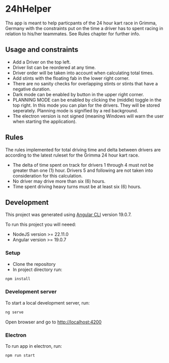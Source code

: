 # 24hHelper

Ths app is meant to help particpants of the 24 hour kart race in Grimma, Germany with the constraints put on the time a driver has to spent racing in relation to his/her teammates. See Rules chapter for further info.

## Usage and constraints

- Add a Driver on the top left.
- Driver list can be reordered at any time.
- Driver order will be taken into account when calculating total times.
- Add stints with the floating fab in the lower right corner.
- There are no sanity checks for overlapping stints or stints that have a negative duration.
- Dark mode can be enabled by button in the upper right corner.
- PLANNING MODE can be enabled by clicking the (middle) toggle in the top right. In this mode you can plan for the drivers. They will be stored seperately. Planning mode is signified by a red background.
- The electron version is not signed (meaning Windows will warn the user when starting the application).

## Rules

The rules implemented for total driving time and delta between drivers are according to the latest ruleset for the Grimma 24 hour kart race.

- The delta of time spent on track for drivers 1 through 4 must not be greater than one (1) hour. Drivers 5 and following are not taken into consideration for this calculation.
- No driver may drive more than six (6) hours.
- Time spent driving heavy turns must be at least six (6) hours.

## Development

This project was generated using [Angular CLI](https://github.com/angular/angular-cli) version 19.0.7.

To run this project you will neeed:

- NodeJS version >= 22.11.0
- Angular version >= 19.0.7

### Setup

- Clone the repository
- In project directory run:

```bash
npm install
```

### Development server

To start a local development server, run:

```bash
ng serve
```

Open browser and go to [http://localhost:4200](http://localhost:4200)

### Electron

To run app in electron, run:

```bash
npm run start
```
